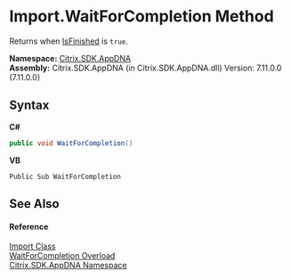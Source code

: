 # Import.WaitForCompletion Method 
 

Returns when <a href="0924534d-8004-641e-d396-217835a18424">IsFinished</a> is `true`.

**Namespace:**&nbsp;[Citrix.SDK.AppDNA](index.md)<br />**Assembly:**&nbsp;Citrix.SDK.AppDNA (in Citrix.SDK.AppDNA.dll) Version: 7.11.0.0 (7.11.0.0)

## Syntax

**C#**
```csharp
public void WaitForCompletion()
```

**VB**
```vbnet
Public Sub WaitForCompletion
```


## See Also


#### Reference
<a href="45bef3fc-5396-1e03-f577-fb7fe3ec23f9">Import Class</a><br /><a href="d2f5470b-855b-d19e-3e5a-bbd8c4d7ddba">WaitForCompletion Overload</a><br /><a href="fe2d265b-410b-8b11-1eb4-a790e0b062bf">Citrix.SDK.AppDNA Namespace</a><br />
